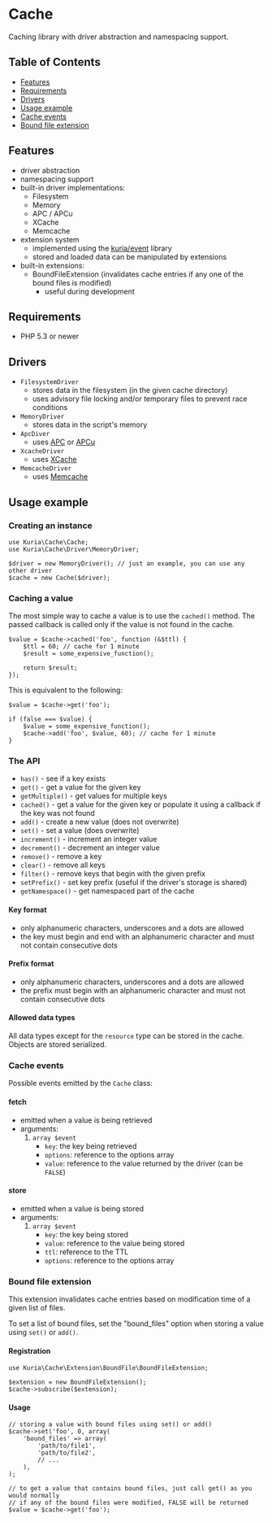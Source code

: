 Cache
=====

Caching library with driver abstraction and namespacing support.


## Table of Contents

- [Features](#features)
- [Requirements](#requirements)
- [Drivers](#drivers)
- [Usage example](#usage)
- [Cache events](#events)
- [Bound file extension](#bound-file-extension)

## <a name="features"></a> Features

- driver abstraction
- namespacing support
- built-in driver implementations:
    - Filesystem
    - Memory
    - APC / APCu
    - XCache
    - Memcache
- extension system
    - implemented using the [kuria/event](https://github.com/kuria/event) library
    - stored and loaded data can be manipulated by extensions
- built-in extensions:
    - BoundFileExtension (invalidates cache entries if any one of the bound files is modified)
        - useful during development

## <a name="requirements"></a> Requirements

- PHP 5.3 or newer


## <a name="drivers"></a> Drivers

- `FilesystemDriver`
    - stores data in the filesystem (in the given cache directory)
    - uses advisory file locking and/or temporary files to prevent race conditions
- `MemoryDriver`
    - stores data in the script's memory
- `ApcDiver`
    - uses [APC](http://php.net/manual/en/book.apc.php) or [APCu](https://pecl.php.net/package/APCu)
- `XcacheDriver`
    - uses [XCache](http://xcache.lighttpd.net/)
- `MemcacheDriver`
    - uses [Memcache](https://pecl.php.net/package/memcache)


## <a name="usage"></a> Usage example


### Creating an instance

    use Kuria\Cache\Cache;
    use Kuria\Cache\Driver\MemoryDriver;

    $driver = new MemoryDriver(); // just an example, you can use any other driver
    $cache = new Cache($driver);


### Caching a value

The most simple way to cache a value is to use the `cached()` method. The passed callback is called
only if the value is not found in the cache.

    $value = $cache->cached('foo', function (&$ttl) {
        $ttl = 60; // cache for 1 minute
        $result = some_expensive_function();

        return $result;
    });

This is equivalent to the following:

    $value = $cache->get('foo');

    if (false === $value) {
        $value = some_expensive_function();
        $cache->add('foo', $value, 60); // cache for 1 minute
    }


### The API

- `has()` - see if a key exists
- `get()` - get a value for the given key
- `getMultiple()` - get values for multiple keys
- `cached()` - get a value for the given key or populate it using a callback if the key was not found
- `add()` - create a new value (does not overwrite)
- `set()` - set a value (does overwrite)
- `increment()` - increment an integer value
- `decrement()` - decrement an integer value
- `remove()` - remove a key
- `clear()` - remove all keys
- `filter()` - remove keys that begin with the given prefix
- `setPrefix()` - set key prefix (useful if the driver's storage is shared)
- `getNamespace()` - get namespaced part of the cache


#### Key format

- only alphanumeric characters, underscores and a dots are allowed
- the key must begin and end with an alphanumeric character and must not contain consecutive dots


#### Prefix format

- only alphanumeric characters, underscores and a dots are allowed
- the prefix must begin with an alphanumeric character and must not contain consecutive dots


#### Allowed data types

All data types except for the `resource` type can be stored in the cache. Objects are stored serialized.


### <a name="events"></a> Cache events

Possible events emitted by the `Cache` class:

#### fetch

- emitted when a value is being retrieved
- arguments:
    1. `array $event`
        - `key`: the key being retrieved
        - `options`: reference to the options array
        - `value`: reference to the value returned by the driver (can be `FALSE`)


#### store

- emitted when a value is being stored
- arguments:
    1. `array $event`
        - `key`: the key being stored
        - `value`: reference to the value being stored
        - `ttl`: reference to the TTL
        - `options`: reference to the options array


### <a name="bound-file-extension"></a> Bound file extension

This extension invalidates cache entries based on modification time of a given list of files.

To set a list of bound files, set the "bound_files" option when storing a value using `set()`
or `add()`.


#### Registration

    use Kuria\Cache\Extension\BoundFile\BoundFileExtension;
    
    $extension = new BoundFileExtension();
    $cache->subscribe($extension);


#### Usage

    // storing a value with bound files using set() or add()
    $cache->set('foo', 0, array(
        'bound_files' => array(
            'path/to/file1',
            'path/to/file2',
            // ...
        ),
    );

    // to get a value that contains bound files, just call get() as you would normally
    // if any of the bound files were modified, FALSE will be returned
    $value = $cache->get('foo');
